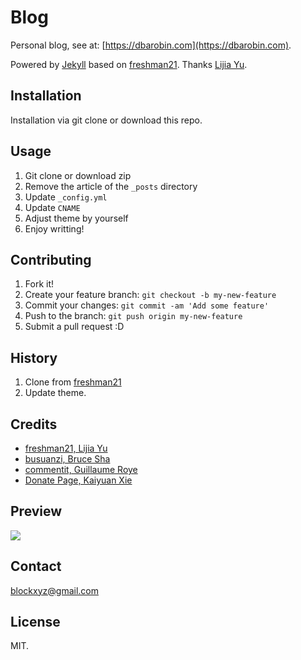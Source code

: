 # Blog

Personal blog, see at: [https://dbarobin.com](https://dbarobin.com).

Powered by [Jekyll](https://jekyllrb.com) based on [freshman21](https://github.com/yulijia/freshman21). Thanks [Lijia Yu](https://github.com/yulijia).

## Installation

Installation via git clone or download this repo.

## Usage

1. Git clone or download zip
2. Remove the article of the `_posts` directory
3. Update `_config.yml`
4. Update `CNAME`
5. Adjust theme by yourself
6. Enjoy writting!

## Contributing

1. Fork it!
2. Create your feature branch: `git checkout -b my-new-feature`
3. Commit your changes: `git commit -am 'Add some feature'`
4. Push to the branch: `git push origin my-new-feature`
5. Submit a pull request :D

## History

1. Clone from [freshman21](https://github.com/yulijia/freshman21)
2. Update theme.

## Credits

* [freshman21, Lijia Yu](https://github.com/yulijia/freshman21)
* [busuanzi, Bruce Sha](http://ibruce.info/2015/04/04/busuanzi)
* [commentit, Guillaume Roye](https://github.com/guilro/commentit)
* [Donate Page, Kaiyuan Xie](https://github.com/Kaiyuan/donate-page)

## Preview

![](https://dbarobin.com/images/dbarobin.com.screenshots.190526.png)

## Contact

blockxyz@gmail.com

## License

MIT.

